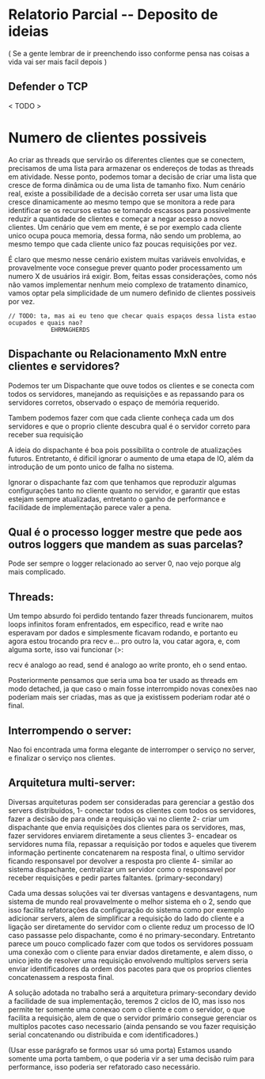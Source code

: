 # Relatorio Parcial -- Deposito de ideias

( Se a gente lembrar de ir preenchendo isso conforme pensa nas coisas a vida vai ser mais facil depois )


## Defender o TCP

< TODO >

# Numero de clientes possiveis

Ao criar as threads que servirão os diferentes clientes que se conectem, precisamos de uma lista para armazenar os endereços de todas as threads em atividade. Nesse ponto, podemos tomar a decisão de criar uma lista que cresce de forma dinâmica ou de uma lista de tamanho fixo. Num cenário real, existe a possibilidade de a decisão correta ser usar uma lista que cresce dinamicamente ao mesmo tempo que se monitora a rede para identificar se os recursos estao se tornando escassos para possivelmente reduzir a quantidade de clientes e começar a negar acesso a novos clientes. Um cenário que vem em mente, é se por exemplo cada cliente unico ocupa pouca memoria, dessa forma, não sendo um problema, ao mesmo tempo que cada cliente unico faz poucas requisições por vez.

É claro que mesmo nesse cenário existem muitas variáveis envolvidas, e provavelmente voce consegue prever quanto poder processamento um numero X de usuários irá exigir. Bom, feitas essas considerações, como nós não vamos implementar nenhum meio complexo de tratamento dinamico, vamos optar pela simplicidade de um numero definido de clientes possiveis por vez.

    // TODO: ta, mas ai eu teno que checar quais espaços dessa lista estao ocupados e quais nao?
                EHRMAGHERDS


## Dispachante ou Relacionamento MxN entre clientes e servidores?

Podemos ter um Dispachante que ouve todos os clientes e se conecta com todos os servidores, manejando as requisições e as repassando para os servidores corretos, observado o espaço de memória requerido.

Tambem podemos fazer com que cada cliente conheça cada um dos servidores e que o proprio cliente descubra qual é o servidor correto para receber sua requisição

A ideia do dispachante é boa pois possibilita o controle de atualizações futuros. 
Entretanto, é dificil ignorar o aumento de uma etapa de IO, além da introdução de um ponto unico de falha no sistema.

Ignorar o dispachante faz com que tenhamos que reproduzir algumas configurações tanto no cliente quanto no servidor,
e garantir que estas estejam sempre atualizadas, entretanto o ganho de performance e facilidade de implementação parece valer a pena.


## Qual é o processo logger mestre que pede aos outros loggers que mandem as suas parcelas?

Pode ser sempre o logger relacionado ao server 0, nao vejo porque alg mais complicado.

## Threads:

Um tempo absurdo foi perdido tentando fazer threads funcionarem, muitos loops infinitos foram enfrentados, em especifico, read e write nao esperavam por dados e simplesmente ficavam rodando, e portanto eu agora estou trocando pra recv e... pro outro la, vou catar agora, e, com alguma sorte, isso vai funcionar (>:

recv é analogo ao read, send é analogo ao write
pronto, eh o send entao.

Posteriormente pensamos que seria uma boa ter usado as threads em modo detached, ja que caso o main fosse interrompido novas conexões nao poderiam mais ser criadas, mas as que ja existissem poderiam rodar até o final.

## Interrompendo o server:

Nao foi encontrada uma forma elegante de interromper o serviço no server, e finalizar o serviço nos clientes.

## Arquitetura multi-server:

Diversas arquiteturas podem ser consideradas para gerenciar a gestão dos servers distribuidos,
1- conectar todos os clientes com todos os servidores, fazer a decisão de para onde a requisição vai no cliente
2- criar um dispachante que envia requisições dos clientes para os servidores, mas, fazer servidores enviarem diretamente a seus clientes
3- encadear os servidores numa fila, repassar a requisição por todos e aqueles que tiverem informação pertinente concatenarem na resposta final,
    o ultimo servidor ficando responsavel por devolver a resposta pro cliente
4- similar ao sistema dispachante, centralizar um servidor como o responsavel por receber requisições e pedir partes faltantes. (primary-secondary)

Cada uma dessas soluções vai ter diversas vantagens e desvantagens, num sistema de mundo real provavelmente o melhor sistema eh o 2,
sendo que isso facilita refatorações da configuração do sistema como por exemplo adicionar servers, alem de simplificar a requisição do lado do cliente
e a ligação ser diretamente do servidor com o cliente reduz um processo de IO caso passasse pelo dispachante, como é no primary-secondary.
Entretanto parece um pouco complicado fazer com que todos os servidores possuam uma conexão com o cliente para enviar dados diretamente,
e alem disso, o unico jeito de resolver uma requisição envolvendo multiplos servers seria enviar identificadores da ordem dos pacotes para que os proprios
clientes concatenassem a resposta final.

A solução adotada no trabalho será a arquitetura primary-secondary devido a facilidade de sua implementação, teremos 2 ciclos de IO, mas isso nos permite ter
somente uma conexao com o cliente e com o servidor, o que facilita a requisição, alem de que o servidor primário consegue gerenciar os multiplos pacotes
caso necessario (ainda pensando se vou fazer requisição serial concatenando ou distribuida e com identificadores.)

(Usar esse parágrafo se formos usar só uma porta) Estamos usando somente uma porta tambem, o que poderia vir a ser uma decisão
ruim para performance, isso poderia ser refatorado caso necessário.